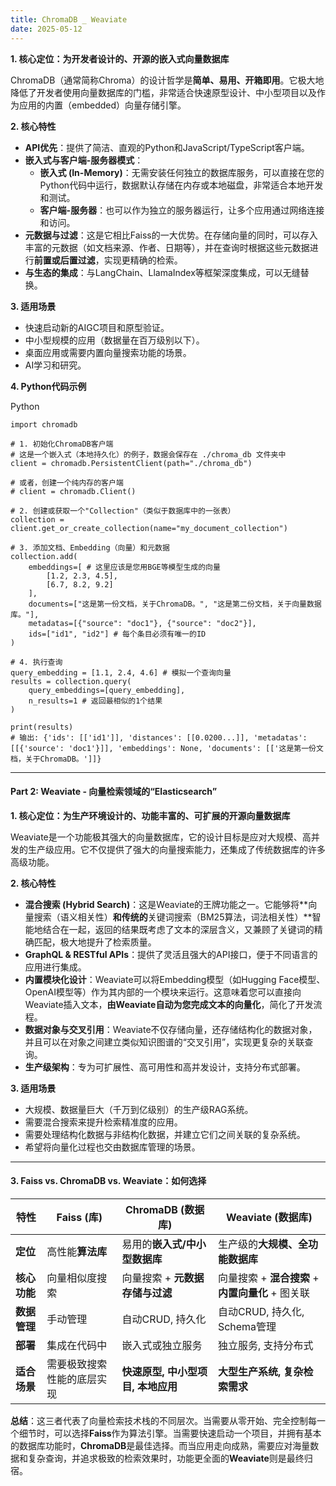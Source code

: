 ```yaml
---
title: ChromaDB _ Weaviate
date: 2025-05-12 
---
```


**1. 核心定位：为开发者设计的、开源的嵌入式向量数据库**

ChromaDB（通常简称Chroma）的设计哲学是**简单、易用、开箱即用**。它极大地降低了开发者使用向量数据库的门槛，非常适合快速原型设计、中小型项目以及作为应用的内置（embedded）向量存储引擎。

**2. 核心特性**

+ **API优先**：提供了简洁、直观的Python和JavaScript/TypeScript客户端。
+ **嵌入式与客户端-服务器模式**：
    - **嵌入式 (In-Memory)**：无需安装任何独立的数据库服务，可以直接在您的Python代码中运行，数据默认存储在内存或本地磁盘，非常适合本地开发和测试。
    - **客户端-服务器**：也可以作为独立的服务器运行，让多个应用通过网络连接和访问。
+ **元数据与过滤**：这是它相比Faiss的一大优势。在存储向量的同时，可以存入丰富的元数据（如文档来源、作者、日期等），并在查询时根据这些元数据进行**前置或后置过滤**，实现更精确的检索。
+ **与生态的集成**：与LangChain、LlamaIndex等框架深度集成，可以无缝替换。

**3. 适用场景**

+ 快速启动新的AIGC项目和原型验证。
+ 中小型规模的应用（数据量在百万级别以下）。
+ 桌面应用或需要内置向量搜索功能的场景。
+ AI学习和研究。

**4. Python代码示例**

Python

```plain
import chromadb

# 1. 初始化ChromaDB客户端
# 这是一个嵌入式（本地持久化）的例子，数据会保存在 ./chroma_db 文件夹中
client = chromadb.PersistentClient(path="./chroma_db") 

# 或者，创建一个纯内存的客户端
# client = chromadb.Client()

# 2. 创建或获取一个"Collection"（类似于数据库中的一张表）
collection = client.get_or_create_collection(name="my_document_collection")

# 3. 添加文档、Embedding（向量）和元数据
collection.add(
    embeddings=[ # 这里应该是您用BGE等模型生成的向量
        [1.2, 2.3, 4.5],
        [6.7, 8.2, 9.2]
    ],
    documents=["这是第一份文档，关于ChromaDB。", "这是第二份文档，关于向量数据库。"],
    metadatas=[{"source": "doc1"}, {"source": "doc2"}],
    ids=["id1", "id2"] # 每个条目必须有唯一的ID
)

# 4. 执行查询
query_embedding = [1.1, 2.4, 4.6] # 模拟一个查询向量
results = collection.query(
    query_embeddings=[query_embedding],
    n_results=1 # 返回最相似的1个结果
)

print(results)
# 输出: {'ids': [['id1']], 'distances': [[0.0200...]], 'metadatas': [[{'source': 'doc1'}]], 'embeddings': None, 'documents': [['这是第一份文档，关于ChromaDB。']]}
```

---

#### **Part 2: Weaviate - 向量检索领域的“Elasticsearch”**
**1. 核心定位：为生产环境设计的、功能丰富的、可扩展的开源向量数据库**

Weaviate是一个功能极其强大的向量数据库，它的设计目标是应对大规模、高并发的生产级应用。它不仅提供了强大的向量搜索能力，还集成了传统数据库的许多高级功能。

**2. 核心特性**

+ **混合搜索 (Hybrid Search)**：这是Weaviate的王牌功能之一。它能够将**向量搜索（语义相关性）**和传统的**关键词搜索（BM25算法，词法相关性）**智能地结合在一起，返回的结果既考虑了文本的深层含义，又兼顾了关键词的精确匹配，极大地提升了检索质量。
+ **GraphQL & RESTful APIs**：提供了灵活且强大的API接口，便于不同语言的应用进行集成。
+ **内置模块化设计**：Weaviate可以将Embedding模型（如Hugging Face模型、OpenAI模型等）作为其内部的一个模块来运行。这意味着您可以直接向Weaviate插入文本，**由Weaviate自动为您完成文本的向量化**，简化了开发流程。
+ **数据对象与交叉引用**：Weaviate不仅存储向量，还存储结构化的数据对象，并且可以在对象之间建立类似知识图谱的“交叉引用”，实现更复杂的关联查询。
+ **生产级架构**：专为可扩展性、高可用性和高并发设计，支持分布式部署。

**3. 适用场景**

+ 大规模、数据量巨大（千万到亿级别）的生产级RAG系统。
+ 需要混合搜索来提升检索精准度的应用。
+ 需要处理结构化数据与非结构化数据，并建立它们之间关联的复杂系统。
+ 希望将向量化过程也交由数据库管理的场景。

---

#### **3. Faiss vs. ChromaDB vs. Weaviate：如何选择**
| 特性 | **Faiss (库)** | **ChromaDB (数据库)** | **Weaviate (数据库)** |
| --- | --- | --- | --- |
| **定位** | 高性能**算法库** | 易用的**嵌入式/中小型数据库** | 生产级的**大规模、全功能数据库** |
| **核心功能** | 向量相似度搜索 | 向量搜索 + **元数据存储与过滤** | 向量搜索 + **混合搜索** + **内置向量化** + 图关联 |
| **数据管理** | 手动管理 | 自动CRUD, 持久化 | 自动CRUD, 持久化, Schema管理 |
| **部署** | 集成在代码中 | 嵌入式或独立服务 | 独立服务, 支持分布式 |
| **适合场景** | 需要极致搜索性能的底层实现 | **快速原型, 中小型项目, 本地应用** | **大型生产系统, 复杂检索需求** |




**总结**：这三者代表了向量检索技术栈的不同层次。当需要从零开始、完全控制每一个细节时，可以选择**Faiss**作为算法引擎。当需要快速启动一个项目，并拥有基本的数据库功能时，**ChromaDB**是最佳选择。而当应用走向成熟，需要应对海量数据和复杂查询，并追求极致的检索效果时，功能更全面的**Weaviate**则是最终归宿。

